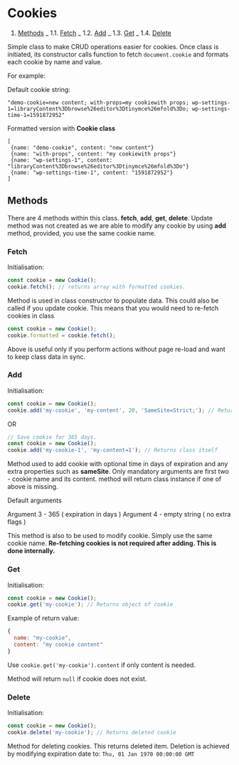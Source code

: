# Cookies

<!-- vscode-markdown-toc -->

1.  [Methods](#Methods)
    _ 1.1. [Fetch](#Fetch)
    _ 1.2. [Add](#Add)
    _ 1.3. [Get](#Get)
    _ 1.4. [Delete](#Delete)

<!-- vscode-markdown-toc-config
	numbering=true
	autoSave=true
	/vscode-markdown-toc-config -->
<!-- /vscode-markdown-toc -->

<!-- TOC -->

Simple class to make CRUD operations easier for cookies. Once class is initiated, its constructor calls function to fetch `document.cookie` and formats each cookie by name and value.

For example:

Default cookie string:

`"demo-cookie=new content; with-props=my cookiewith props; wp-settings-1=libraryContent%3Dbrowse%26editor%3Dtinymce%26mfold%3Do; wp-settings-time-1=1591872952"`

Formatted version with **Cookie class**

```
[
 {name: "demo-cookie", content: "new content"}
 {name: "with-props", content: "my cookiewith props"}
 {name: "wp-settings-1", content: "libraryContent%3Dbrowse%26editor%3Dtinymce%26mfold%3Do"}
 {name: "wp-settings-time-1", content: "1591872952"}
]
```

## Methods

There are 4 methods within this class. **fetch**, **add**, **get**, **delete**. Update method was not created as we are able to modify any cookie by using **add** method, provided, you use the same cookie name.

### Fetch

Initialisation:

```js
const cookie = new Cookie();
cookie.fetch(); // returns array with formatted cookies.
```

Method is used in class constructor to populate data. This could also be called if you update cookie. This means that you would need to re-fetch cookies in class

```js
const cookie = new Cookie();
cookie.formatted = cookie.fetch();
```

Above is useful only if you perform actions without page re-load and want to keep class data in sync.

### Add

Initialisation:

```js
const cookie = new Cookie();
cookie.add('my-cookie', 'my-content', 20, 'SameSite=Strict;'); // Returns class itself
```

OR

```js
// Save cookie for 365 days.
const cookie = new Cookie();
cookie.add('my-cookie-1', 'my-content=1'); // Returns class itself
```

Method used to add cookie with optional time in days of expiration and any extra properties such as **sameSite**. Only mandatory arguments are first two - cookie name and its content. method will return class instance if one of above is missing.

Default arguments

Argument 3 - 365 ( expiration in days )
Argument 4 - empty string ( no extra flags )

This method is also to be used to modify cookie. Simply use the same cookie name. **Re-fetching cookies is not required after adding. This is done internally.**

### Get

Initialisation:

```js
const cookie = new Cookie();
cookie.get('my-cookie'); // Returns object of cookie
```

Example of return value:

```js
{
  name: "my-cookie",
  content: "my cookie content"
}
```

Use `cookie.get('my-cookie').content` if only content is needed.

Method will return `null` if cookie does not exist.

### Delete

Initialisation:

```js
const cookie = new Cookie();
cookie.delete('my-cookie'); // Returns deleted cookie
```

Method for deleting cookies. This returns deleted item. Deletion is achieved by modifying expiration date to: `Thu, 01 Jan 1970 00:00:00 GMT`
